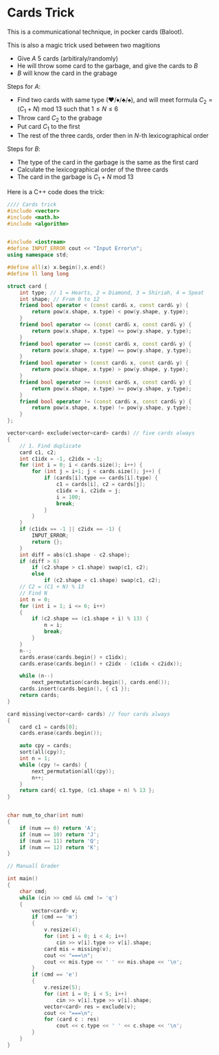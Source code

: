 # Cards Trick
This is a communicational technique, in pocker cards (Baloot).

This is also a magic trick used between two magitions

- Give $A$ 5 cards (arbitiraly/randomly)
- He will throw some card to the garbage, and give the cards to $B$
- $B$ will know the card in the grabage

Steps for $A$:
- Find two cards with same type (♥/♦/♣/♠), and will meet formula $C_2 = (C_1 + N) \text{ mod } 13$ such that $1 \leq N \leq 6$
- Throw card $C_2$ to the grabage
- Put card $C_1$ to the first
- The rest of the three cards, order then in $N$-th lexicographical order

Steps for $B$:
- The type of the card in the garbage is the same as the first card
- Calculate the lexicographical order of the three cards
- The card in the garbage is $C_1 + N \text{ mod } 13$

Here is a C++ code does the trick:
```c++
//// Cards trick
#include <vector>
#include <math.h>
#include <algorithm>


#include <iostream>
#define INPUT_ERROR cout << "Input Error\n";
using namespace std;

#define all(x) x.begin(),x.end()
#define ll long long

struct card {
	int type; // 1 = Hearts, 2 = Diamond, 3 = Shiriah, 4 = Speat
	int shape; // From 0 to 12
	friend bool operator < (const card& x, const card& y) {
		return pow(x.shape, x.type) < pow(y.shape, y.type);
	}
	friend bool operator <= (const card& x, const card& y) {
		return pow(x.shape, x.type) <= pow(y.shape, y.type);
	}
	friend bool operator == (const card& x, const card& y) {
		return pow(x.shape, x.type) == pow(y.shape, y.type);
	}
	friend bool operator > (const card& x, const card& y) {
		return pow(x.shape, x.type) > pow(y.shape, y.type);
	}
	friend bool operator >= (const card& x, const card& y) {
		return pow(x.shape, x.type) >= pow(y.shape, y.type);
	}
	friend bool operator != (const card& x, const card& y) {
		return pow(x.shape, x.type) != pow(y.shape, y.type);
	}
};

vector<card> exclude(vector<card> cards) // five cards always
{
	// 1. Find duplicate
	card c1, c2;
	int c1idx = -1, c2idx = -1;
	for (int i = 0; i < cards.size(); i++) {
		for (int j = i+1; j < cards.size(); j++) {
			if (cards[i].type == cards[i].type) {
				c1 = cards[i], c2 = cards[j];
				c1idx = i, c2idx = j;
				i = 100;
				break;
			}
		}
	}
	if (c1idx == -1 || c2idx == -1) {
		INPUT_ERROR;
		return {};
	}
	int diff = abs(c1.shape - c2.shape);
	if (diff > 6)
		if (c2.shape > c1.shape) swap(c1, c2);
		else
			if (c2.shape < c1.shape) swap(c1, c2);
	// C2 = (C1 + N) % 13
	// Find N
	int n = 0;
	for (int i = 1; i <= 6; i++)
	{
		if (c2.shape == (c1.shape + i) % 13) {
			n = i;
			break;
		}
	}
	n--;
	cards.erase(cards.begin() + c1idx);
	cards.erase(cards.begin() + c2idx - (c1idx < c2idx));

	while (n--)
		next_permutation(cards.begin(), cards.end());
	cards.insert(cards.begin(), { c1 });
	return cards;
}

card missing(vector<card> cards) // four cards always
{
	card c1 = cards[0];
	cards.erase(cards.begin());

	auto cpy = cards;
	sort(all(cpy));
	int n = 1;
	while (cpy != cards) {
		next_permutation(all(cpy));
		n++;
	}
	return card{ c1.type, (c1.shape + n) % 13 };
}


char num_to_char(int num)
{
	if (num == 0) return 'A';
	if (num == 10) return 'J';
	if (num == 11) return 'Q';
	if (num == 12) return 'K';
}

// Manuall Grader

int main()
{
	char cmd;
	while (cin >> cmd && cmd != 'q')
	{
		vector<card> v;
		if (cmd == 'm')
		{
			v.resize(4);
			for (int i = 0; i < 4; i++)
				cin >> v[i].type >> v[i].shape;
			card mis = missing(v);
			cout << "===\n";
			cout << mis.type << ' ' << mis.shape << '\n';
		}
		if (cmd == 'e')
		{
			v.resize(5);
			for (int i = 0; i < 5; i++)
				cin >> v[i].type >> v[i].shape;
			vector<card> res = exclude(v);
			cout << "===\n";
			for (card c : res)
				cout << c.type << ' ' << c.shape << '\n';
		}
	}
}
```
